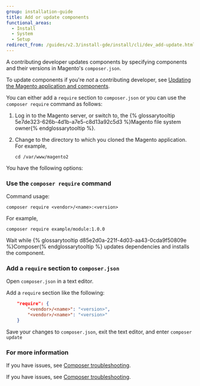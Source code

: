 ```yaml
---
group: installation-guide
title: Add or update components
functional_areas:
  - Install
  - System
  - Setup
redirect_from: /guides/v2.3/install-gde/install/cli/dev_add-update.html
---
```


A contributing developer updates components by specifying components and their versions in Magento's `composer.json`.

To update components if you're _not_ a contributing developer, see [Updating the Magento application and components]({{page.baseurl}}/system-update-upgrade.html).

You can either add a `require` section to `composer.json` or you can use the `composer require` command as follows:

1. Log in to the Magento server, or switch to, the {% glossarytooltip 5e7de323-626b-4d1b-a7e5-c8d13a92c5d3 %}Magento file system owner{% endglossarytooltip %}.
2. Change to the directory to which you cloned the Magento application. For example,

   ```
   cd /var/www/magento2
   ```

You have the following options:

### Use the `composer require` command

Command usage:

```
composer require <vendor>/<name>:<version>
```

For example,

```
composer require example/module:1.0.0
```

Wait while {% glossarytooltip d85e2d0a-221f-4d03-aa43-0cda9f50809e %}Composer{% endglossarytooltip %} updates dependencies and installs the component.

### Add a `require` section to `composer.json`

Open `composer.json` in a text editor.

Add a `require` section like the following:

```JSON
	"require": {
		"<vendor>/<name>": "<version>",
		"<vendor>/<name>": "<version>"
	}
```

Save your changes to `composer.json`, exit the text editor, and enter `composer update`

### For more information

If you have issues, see [Composer troubleshooting](https://getcomposer.org/doc/articles/troubleshooting.md).

<!-- ABBREVIATIONS -->

If you have issues, see [Composer troubleshooting](https://getcomposer.org/doc/articles/troubleshooting.md).

